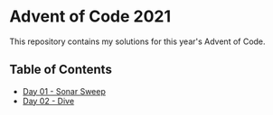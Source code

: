 # Advent of Code 2021

This repository contains my solutions for this year's Advent of Code.

## Table of Contents

* [Day 01 - Sonar Sweep](day-01-sonar-sweep/src/main/java/com/michaelburgstaller/adventofcode/sonarsweep/SonarSweep.java)
* [Day 02 - Dive](day-02-dive/src/main/java/com/michaelburgstaller/adventofcode/dive/Dive.java)